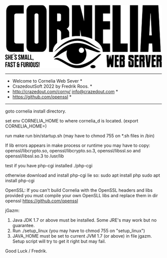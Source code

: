 
<div >
<a href="https://github.com/othneildrew/Best-README-Template">
    <img src="www/corny_logo.png" alt="Logo" width="600" >
  </a>
 
</div>

******************************************************
*  Welcome to Cornelia Web Sever                     *
*  CrazedoutSoft 2022 by Fredrik Roos.               *
*  http://crazedout.com/corny/ info@crazedout.com    *
*  https://github.com/openssl                        *
******************************************************

goto cornelia install directory.

set env CORNELIA_HOME to where cornelia_d is located.
(export CORNELIA_HOME=<path to cornelia>)

run make
run bin/startup.sh (may have to chmod 755 on *.sh files in /bin)

If lib errors appears in make process or runtime you may have to copy: 
 openssl/libcrypto.so, openssl/libcrypto.so.3, openssl/libssl.so and openssl/libssl.so.3 
to /usr/lib

test if you have php-cgi installed
./php-cgi

otherwise download and install php-cgi lie so:
sudo apt install php
sudo apt install php-cgi

OpenSSL:
If you can't build Cornelia with the OpenSSL headers and libs provided you 
must compile your own OpenSLL libs and replace them in dir openssl
https://github.com/openssl

jGazm:
 1) Java JDK 1.7 or above must be installed. Some JRE's may work but no guarantee.
 2) Run ./setup_linux (you may have to chmod 755 on "setup_linux")
 3) JAVA_HOME must be set to current JVM 1.7 (or above) in file jgazm. Setup script will try to get it right but may fail.

 Good Luck / Fredrik. 

